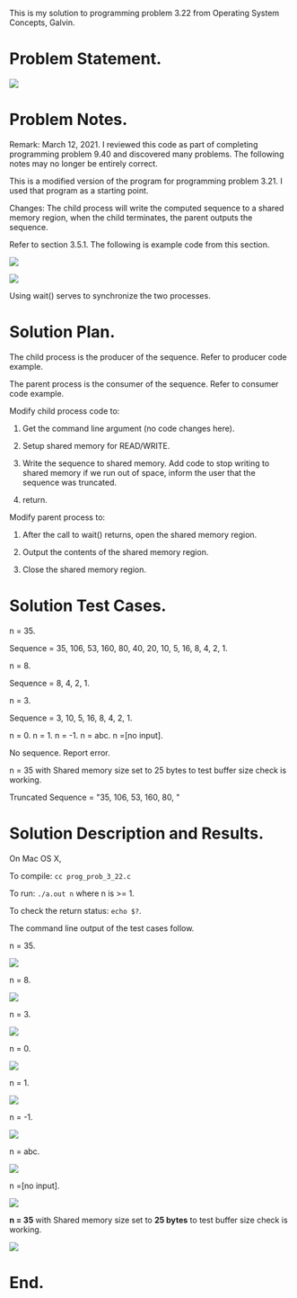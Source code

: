 This is my solution to programming problem 3.22 from Operating System Concepts, Galvin.


Problem Statement.
===



![](imgs/img0.png)


Problem Notes.
===

Remark: March 12, 2021. I reviewed this code as part of completing programming problem 9.40 and discovered many problems. The following notes may no longer be entirely correct.

This is a modified version of the program for programming problem 3.21. I used that program as a starting point.


Changes: The child process will write the computed sequence to a shared memory region, when the child terminates, the parent outputs the sequence.


Refer to section 3.5.1. The following is example code from this section.



![](imgs/img1.png)



![](imgs/img2.png)


Using wait() serves to synchronize the two processes.


Solution Plan.
===


The child process is the producer of the sequence. Refer to producer code example.


The parent process is the consumer of the sequence. Refer to consumer code example.


Modify child process code to:


1. Get the command line argument (no code changes here).


2. Setup shared memory for READ/WRITE.


3. Write the sequence to shared memory. Add code to stop writing to shared memory if we run out of space, inform the user that the sequence was truncated.


4. return.


Modify parent process to:


1. After the call to wait() returns, open the shared memory region.


2. Output the contents of the shared memory region.


3. Close the shared memory region.


Solution Test Cases.
===


n = 35.


Sequence = 35, 106, 53, 160, 80, 40, 20, 10, 5, 16, 8, 4, 2, 1.


n = 8.


Sequence = 8, 4, 2, 1.


n = 3.


Sequence = 3, 10, 5, 16, 8, 4, 2, 1.


n = 0. n = 1. n = -1. n = abc. n =[no input].


No sequence. Report error.


n = 35 with Shared memory size set to 25 bytes to test buffer size check is working.


Truncated Sequence = "35, 106, 53, 160, 80, "


Solution Description and Results.
===


On Mac OS X,


To compile: `cc prog_prob_3_22.c`


To run: `./a.out n` where n is >= 1.


To check the return status: `echo $?`.


The command line output of the test cases follow.


n = 35.



![](imgs/img3.png)


n = 8.



![](imgs/img4.png)


n = 3.



![](imgs/img5.png)


n = 0.



![](imgs/img6.png)


n = 1.



![](imgs/img7.png)


n = -1.



![](imgs/img8.png)


n = abc.



![](imgs/img9.png)


n =[no input].



![](imgs/img10.png)


**n = 35** with Shared memory size set to **25 bytes** to test buffer size check is working.



![](imgs/img11.png)


End.
===
